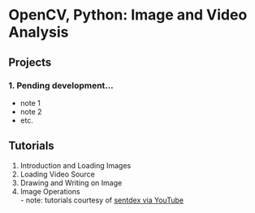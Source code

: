# OpenCV, Python: Image and Video Analysis

## Projects
### 1. Pending development...
- note 1
- note 2
- etc.


## Tutorials
1. Introduction and Loading Images
2. Loading Video Source
3. Drawing and Writing on Image
4. Image Operations
<br> - note: tutorials courtesy of [sentdex via YouTube](https://www.youtube.com/channel/UCfzlCWGWYyIQ0aLC5w48gBQ)

